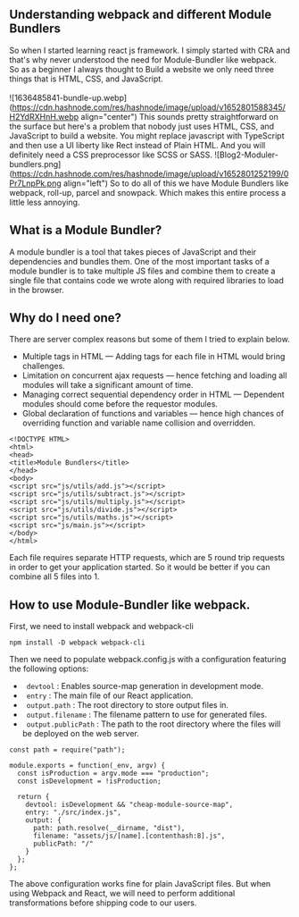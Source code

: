 ## Understanding webpack and different Module Bundlers

So when I started learning react js framework. I simply started with CRA and that's why never understood the need for Module-Bundler like webpack.<br/>
So as a beginner I always thought to Build a website we only need three things that is HTML, CSS, and JavaScript. <br/><br/>
![1636485841-bundle-up.webp](https://cdn.hashnode.com/res/hashnode/image/upload/v1652801588345/H2YdRXHnH.webp align="center")
This sounds pretty straightforward on the surface but here's a problem that nobody just uses HTML, CSS, and JavaScript to build a website. You might replace javascript with TypeScript and then use a UI liberty like Rect instead of Plain HTML. And you will definitely need a CSS preprocessor like SCSS or SASS.
![Blog2-Moduler-bundlers.png](https://cdn.hashnode.com/res/hashnode/image/upload/v1652801252199/0Pr7LnpPk.png align="left")
So to do all of this we have Module Bundlers like webpack, roll-up, parcel and snowpack. Which makes this entire process a little less annoying.
## What is a Module Bundler?
A module bundler is a tool that takes pieces of JavaScript and their dependencies and bundles them. One of the most important tasks of a module bundler is to take multiple JS files and combine them to create a single file that contains code we wrote along with required libraries to load in the browser.
## Why do I need one?
There are server complex reasons but some of them I tried to explain below.

- Multiple tags in HTML — Adding tags for each file in HTML would bring challenges.
- Limitation on concurrent ajax requests — hence fetching and loading all modules will take a significant amount of time.
- Managing correct sequential dependency order in HTML — Dependent modules should come before the requestor modules.
- Global declaration of functions and variables — hence high chances of overriding function and variable name collision and overridden.

```
<!DOCTYPE HTML>
<html>
<head>
<title>Module Bundlers</title>
</head>
<body>
<script src="js/utils/add.js"></script>
<script src="js/utils/subtract.js"></script>
<script src="js/utils/multiply.js"></script>
<script src="js/utils/divide.js"></script>
<script src="js/utils/maths.js"></script>
<script src="js/main.js"></script>
</body>
</html>
``` 
Each file requires separate HTTP requests, which are 5 round trip requests in order to get your application started. So it would be better if you can combine all 5 files into 1.
## How to use Module-Bundler like webpack.
First, we need to install webpack  and webpack-cli
```
npm install -D webpack webpack-cli
``` 
Then we need to populate webpack.config.js with a configuration featuring the following options:
- ``` devtool``` : Enables source-map generation in development mode.
- ``` entry``` : The main file of our React application.
- ``` output.path``` : The root directory to store output files in.
- ``` output.filename``` : The filename pattern to use for generated files.
- ``` output.publicPath``` : The path to the root directory where the files will be deployed on the web server.

```
const path = require("path");

module.exports = function(_env, argv) {
  const isProduction = argv.mode === "production";
  const isDevelopment = !isProduction;

  return {
    devtool: isDevelopment && "cheap-module-source-map",
    entry: "./src/index.js",
    output: {
      path: path.resolve(__dirname, "dist"),
      filename: "assets/js/[name].[contenthash:8].js",
      publicPath: "/"
    }
  };
};
``` 
The above configuration works fine for plain JavaScript files. But when using Webpack and React, we will need to perform additional transformations before shipping code to our users.